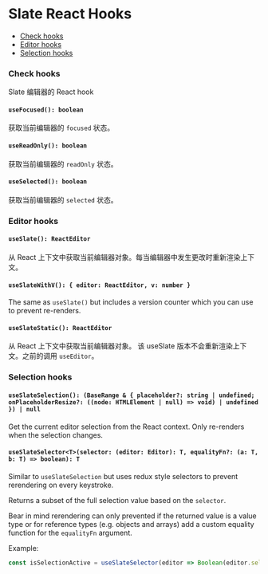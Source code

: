 # Slate React Hooks

- [Check hooks](hooks.md#check-hooks)
- [Editor hooks](hooks.md#editor-hooks)
- [Selection hooks](hooks.md#selection-hooks)

### Check hooks

Slate 编辑器的 React hook

#### `useFocused(): boolean`

获取当前编辑器的 `focused` 状态。

#### `useReadOnly(): boolean`

获取当前编辑器的 `readOnly` 状态。

#### `useSelected(): boolean`

获取当前编辑器的 `selected` 状态。

### Editor hooks

#### `useSlate(): ReactEditor`

从 React 上下文中获取当前编辑器对象。每当编辑器中发生更改时重新渲染上下文。

#### `useSlateWithV(): { editor: ReactEditor, v: number }`

The same as `useSlate()` but includes a version counter which you can use to prevent re-renders.

#### `useSlateStatic(): ReactEditor`

从 React 上下文中获取当前编辑器对象。 该 useSlate 版本不会重新渲染上下文。之前的调用 `useEditor`。

### Selection hooks

#### `useSlateSelection(): (BaseRange & { placeholder?: string | undefined; onPlaceholderResize?: ((node: HTMLElement | null) => void) | undefined }) | null`

Get the current editor selection from the React context. Only re-renders when the selection changes.

#### `useSlateSelector<T>(selector: (editor: Editor): T, equalityFn?: (a: T, b: T) => boolean): T`

Similar to `useSlateSelection` but uses redux style selectors to prevent rerendering on every keystroke.

Returns a subset of the full selection value based on the `selector`.

Bear in mind rerendering can only prevented if the returned value is a value type or for reference types (e.g. objects and arrays) add a custom equality function for the `equalityFn` argument.

Example:

```typescript
const isSelectionActive = useSlateSelector(editor => Boolean(editor.selection))
```